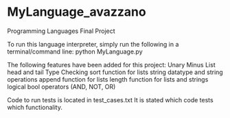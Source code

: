 # MyLanguage_avazzano
Programming Languages Final Project

To run this language interpreter, simply run the following in a terminal/command line:
python MyLanguage.py


The following features have been added for this project:
Unary Minus
List head and tail
Type Checking
sort function for lists
string datatype and string operations
append function for lists
length function for lists and strings
logical bool operators (AND, NOT, OR)


Code to run tests is located in test_cases.txt
It is stated which code tests which functionality.